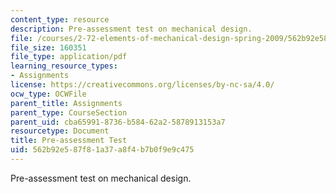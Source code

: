 ```yaml
---
content_type: resource
description: Pre-assessment test on mechanical design.
file: /courses/2-72-elements-of-mechanical-design-spring-2009/562b92e587f81a37a8f4b7b0f9e9c475_MIT2_72s09_res01.pdf
file_size: 160351
file_type: application/pdf
learning_resource_types:
- Assignments
license: https://creativecommons.org/licenses/by-nc-sa/4.0/
ocw_type: OCWFile
parent_title: Assignments
parent_type: CourseSection
parent_uid: cba65991-8736-b584-62a2-5878913153a7
resourcetype: Document
title: Pre-assessment Test
uid: 562b92e5-87f8-1a37-a8f4-b7b0f9e9c475
---
```

Pre-assessment test on mechanical design.